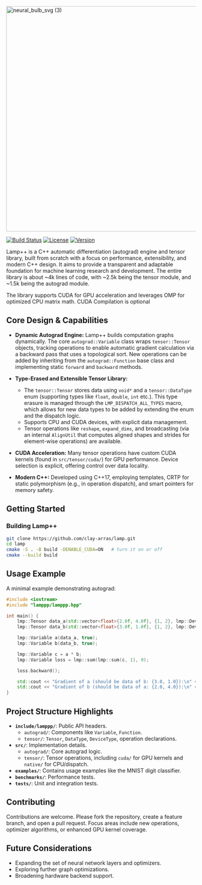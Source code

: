 <div align="left">
  <img src="https://github.com/user-attachments/assets/52f467bf-bc40-4e01-8389-358d74777731" alt="neural_bulb_svg (3)" width="600">
</div>

[![Build Status](https://img.shields.io/badge/build-passing-brightgreen)](https://github.com/clay-arras/lamp) <!-- Placeholder -->
[![License](https://img.shields.io/badge/license-MIT-blue)](https://github.com/clay-arras/lamp/blob/main/LICENSE) <!-- Placeholder -->
[![Version](https://img.shields.io/badge/version-0.1.0-blue)](https://github.com/clay-arras/lamp) <!-- Placeholder -->

Lamp++ is a C++ automatic differentiation (autograd) engine and tensor library, built from scratch with a focus on performance, extensibility, and modern C++ design. It aims to provide a transparent and adaptable foundation for machine learning research and development. The entire library is about ~4k lines of code, with ~2.5k being the tensor module, and ~1.5k being the autograd module. 

The library supports CUDA for GPU acceleration and leverages OMP for optimized CPU matrix math. CUDA Compilation is optional

## Core Design & Capabilities

- **Dynamic Autograd Engine:** Lamp++ builds computation graphs dynamically. The core `autograd::Variable` class wraps `tensor::Tensor` objects, tracking operations to enable automatic gradient calculation via a backward pass that uses a topological sort. New operations can be added by inheriting from the `autograd::Function` base class and implementing static `forward` and `backward` methods.

- **Type-Erased and Extensible Tensor Library:**

  - The `tensor::Tensor` stores data using `void*` and a `tensor::DataType` enum (supporting types like `float`, `double`, `int` etc.). This type erasure is managed through the `LMP_DISPATCH_ALL_TYPES` macro, which allows for new data types to be added by extending the enum and the dispatch logic.
  - Supports CPU and CUDA devices, with explicit data management.
  - Tensor operations like `reshape`, `expand_dims`, and broadcasting (via an internal `AlignUtil` that computes aligned shapes and strides for element-wise operations) are available.

- **CUDA Acceleration:** Many tensor operations have custom CUDA kernels (found in `src/tensor/cuda/`) for GPU performance. Device selection is explicit, offering control over data locality.

- **Modern C++:** Developed using C++17, employing templates, CRTP for static polymorphism (e.g., in operation dispatch), and smart pointers for memory safety.

## Getting Started

### Building Lamp++

```bash
git clone https://github.com/clay-arras/lamp.git 
cd lamp
cmake -S . -B build -DENABLE_CUDA=ON   # turn it on or off
cmake --build build
```

## Usage Example

A minimal example demonstrating autograd:

```cpp
#include <iostream>
#include "lamppp/lamppp.hpp"

int main() {
    lmp::Tensor data_a(std::vector<float>{2.0f, 4.0f}, {1, 2}, lmp::DeviceType::CUDA, lmp::DataType::Float32);
    lmp::Tensor data_b(std::vector<float>{3.0f, 1.0f}, {1, 2}, lmp::DeviceType::CUDA, lmp::DataType::Float32);

    lmp::Variable a(data_a, true);
    lmp::Variable b(data_b, true);

    lmp::Variable c = a * b;
    lmp::Variable loss = lmp::sum(lmp::sum(c, 1), 0);

    loss.backward();

    std::cout << "Gradient of a (should be data of b: {3.0, 1.0}):\n" << a.grad() << std::endl;
    std::cout << "Gradient of b (should be data of a: {2.0, 4.0}):\n" << b.grad() << std::endl;
}
```

## Project Structure Highlights

- **`include/lamppp/`**: Public API headers.
  - `autograd/`: Components like `Variable`, `Function`.
  - `tensor/`: `Tensor`, `DataType`, `DeviceType`, operation declarations.
- **`src/`**: Implementation details.
  - `autograd/`: Core autograd logic.
  - `tensor/`: Tensor operations, including `cuda/` for GPU kernels and `native/` for CPU/dispatch.
- **`examples/`**: Contains usage examples like the MNIST digit classifier.
- **`benchmarks/`**: Performance tests.
- **`tests/`**: Unit and integration tests.

## Contributing

Contributions are welcome. Please fork the repository, create a feature branch, and open a pull request. Focus areas include new operations, optimizer algorithms, or enhanced GPU kernel coverage.

## Future Considerations

- Expanding the set of neural network layers and optimizers.
- Exploring further graph optimizations.
- Broadening hardware backend support.

